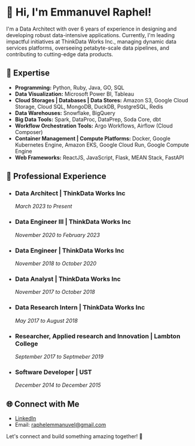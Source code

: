# 👋 Hi, I'm Emmanuvel Raphel!

I'm a Data Architect with over 6 years of experience in designing and developing robust data-intensive applications. 
Currently, I'm leading impactful initiatives at ThinkData Works Inc., managing dynamic data services platforms, overseeing petabyte-scale data pipelines, and contributing to cutting-edge data products.

## 🚀 Expertise

- **Programming:** Python, Ruby, Java, GO, SQL
- **Data Visualization:** Microsoft Power BI, Tableau
- **Cloud Storages | Databases | Data Stores:** Amazon S3, Google Cloud Storage, Cloud SQL, MongoDB, DuckDB, PostgreSQL, Redis
- **Data Warehouses:** Snowflake, BigQuery
- **Big Data Tools:** Spark, DataProc, DataPrep, Soda Core, dbt
- **Workflow Orchestration Tools:** Argo Workflows, Airflow (Cloud Composer)
- **Container Management | Compute Platforms:** Docker, Google Kubernetes Engine, Amazon EKS, Google Cloud Run, Google Compute Engine
- **Web Frameworks:** ReactJS, JavaScript, Flask, MEAN Stack, FastAPI

## 💼 Professional Experience

- ### Data Architect | ThinkData Works Inc
  _March 2023 to Present_

- ### Data Engineer III | ThinkData Works Inc
  _November 2020 to February 2023_

- ### Data Engineer | ThinkData Works Inc
  _November 2018 to October 2020_

- ### Data Analyst | ThinkData Works Inc
  _November 2017 to October 2018_

- ### Data Research Intern | ThinkData Works Inc
  _May 2017 to August 2018_

- ### Researcher, Applied research and Innovation | Lambton College
  _September 2017 to Septmeber 2019_

- ### Software Developer | UST
  _December 2014 to December 2015_

## 🌐 Connect with Me

- [LinkedIn](https://www.linkedin.com/in/raphelemmanuvel)
- Email: raphelemmanuvel@gmail.com

Let's connect and build something amazing together! 🚀
